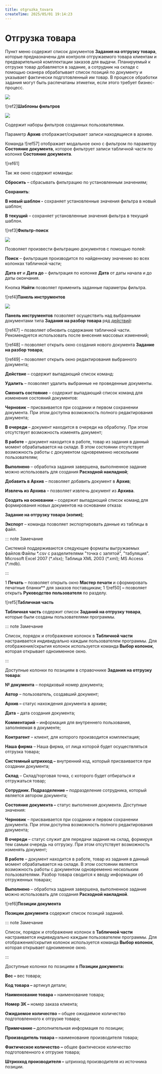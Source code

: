 ```yaml
---
title: otgruzka_tovara
createTime: 2025/05/01 19:14:23
---
```

# Отгрузка товара

Пункт меню содержит список документов **Задания на отгрузку товара**, которые предназначены для контроля отгружаемого товара клиентам и предварительной комплектации заказов для выдачи. Планируемый к отгрузке товар добавляется в задание, а сотрудник на складе с помощью сканера обрабатывает список позиций по документу и указывает фактически подготовленный им товар. В процессе обработки задания могут быть распечатаны этикетки, если этого требует бизнес-процесс.



![](Aspose.Words.83ab1c44-6b28-430a-a5f2-4d9e6ba1abd4.800.png)

![ref2]**Шаблоны фильтров**

![](Aspose.Words.83ab1c44-6b28-430a-a5f2-4d9e6ba1abd4.801.png)

Содержит наборы фильтров созданных пользователями. 

Параметр **Архив** отображает/скрывает записи находящиеся в архиве.

Команда ![ref57] отображает модальное окно с фильтром по параметру **Состояние документа**, которое фильтрует записи табличной части по колонке **Состояние документа**.

![ref61]

Так же окно содержит команды:

**Сбросить** – сбрасывать фильтрацию по установленным значениям;

**Сохранить**:

**В новый шаблон -** сохраняет установленные значения фильтра в новый шаблон;

**В текущий** – сохраняет установленные значения фильтра в текущий шаблон.

![ref3]**Фильтр-поиск**

![](Aspose.Words.83ab1c44-6b28-430a-a5f2-4d9e6ba1abd4.803.png)

Позволяет произвести фильтрацию документов с помощью полей:

**Поиск** – фильтрация производится по найденному значению во всех колонках табличной части;

**Дата от** и **Дата до** – фильтрация по колонке **Дата** от даты начала и до даты окончания.

Кнопка **Найти** позволяет применить заданные параметры фильтра.

![ref4]**Панель инструментов**

![](Aspose.Words.83ab1c44-6b28-430a-a5f2-4d9e6ba1abd4.804.png)

**Панель инструментов** позволяет осуществить над выбранными документами типа **Задания на разбор товара** ряд [действий](#370df7fa-a8cb-49ea-a363-e5760b2f112f):

![ref47] – позволяет обновить содержание табличной части. Рекомендуется использовать после внесения массовых изменений;

![ref48] – позволяет открыть окно создания нового документа **Задание на разбор товара**;

![ref49] – позволяет открыть окно редактирования выбранного документа;

**Действие** – содержит выпадающий список команд:

**Удалить** – позволяет удалить выбранные не проведенные документы.

**Сменить состояние** – содержит выпадающий список команд для изменения состояний документов:

**Черновик** – присваивается при создании и первом сохранении документа. При этом доступна возможность полного редактирования документа;

**В очереди** – документ находится в очереди на обработку. При этом отсутствует возможность изменять документ;

**В работе** – документ находится в работе, товар из задания в данный момент обрабатывается на складе. В этом состоянии отсутствует возможность работы с документом одновременно нескольким пользователям;

**Выполнено** – обработка задания завершена, выполненное задание можно использовать для создания **Расходной накладной**;

**Добавить в Архив** – позволяет добавить документ в **Архив**;

**Извлечь из Архива** – позволяет извлечь документ из **Архива**.

**Создать на основании** –  содержит выпадающий список команд для формирования новых документов на основании отказа:

**Задание на отгрузку товара (копия)**;

**Экспорт** – команда позволяет экспортировать данные из таблицы в файл.

::: note Замечание

Системой поддерживаются следующие форматы выгружаемых файлов:Файлы \*.csv с разделителями "точка с запятой", "табуляция".
Microsoft Excel 2007 (\*.xlsx);
Таблица XML 2003 (\*.xml);
MS Access (\*.mdb).

:::

1  **Печать** – позволяет открыть окно **Мастер печати** и сформировать печатные бланки** для заказов поставщикам;
1  ![ref50] **–** позволяет открыть **Руководство пользователя** по разделу.

   ![ref5]**Табличная часть**

**Табличная часть** содержит список **Заданий на отгрузку товара**, которые были созданы пользователями программы.

::: note Замечание

Список, порядок и отображение колонок в **Табличной части** настраивается индивидуально каждым пользователем программы. Для отображения/скрытия колонок используется команда **Выбор колонок**, которая открывает одноименное окно.

:::

Доступные колонки по позициям в справочнике **Задания на отгрузку товара**:

**№ документа** – порядковый номер документа;

**Автор** – пользователь, создавший документ;

**Архив –** статус нахождения документа в архиве;

**Дата** – дата создания документа;

**Комментарий** – информация для внутреннего пользования, заполняемая в документе;

**Контрагент** – клиент, для которого производится комплектация;

**Наша фирма** – Наша фирма, от лица которой будет осуществляться отгрузка товара;

**Системный штрихкод –** внутренний код, который присваивается при создании документа;

**Склад** – Склад/торговая точка, с которого будет отбираться и отгружаться товар;

**Сотрудник. Подразделение –** подразделение сотрудника, который является автором документа;

**Состояние документа –** статус выполнения документа. Доступные значения:

**Черновик** – присваивается при создании и первом сохранении документа. При этом доступна возможность полного редактирования документа;

**В очереди** – статус служит для передачи задания на склад, формируя тем самым очередь на отгрузку. При этом отсутствует возможность изменять документ;

**В работе** – документ находится в работе, товар из задания в данный момент обрабатывается на складе. В этом состоянии является возможность работы с документом одновременно нескольким пользователями. Разбор товара сводится к вводу информации об отгруженных товарах;

**Выполнено** – обработка задания завершена, выполненное задание можно использовать для создания **Расходной накладной**.

![ref6]**Позиции документа**

**Позиции документа** содержит список позиций заданий.

::: note Замечание

Список, порядок и отображение колонок в **Табличной части** настраивается индивидуально каждым пользователем программы. Для отображения/скрытия колонок используется команда **Выбор колонок**, которая открывает одноименное окно.

:::

Доступные колонки по позициям в **Позиции документа:**

**Вес –** вес товара;

**Код товара –** артикул детали;

**Наименование товара –** наименование товара;

**Номер ЗК –** номер заказа клиента;

**Ожидаемое количество** **–** общее ожидаемое количество подготовленного к отгрузке товара;

**Примечание –** дополнительная информация по позиции;

**Производитель товара –** наименование производителя товара;

**Фактическое количество** **–** общее фактическое количество подготовленного к отгрузке товара;

**Штрихкод производителя –** штрихкод производителя из источника позиции.